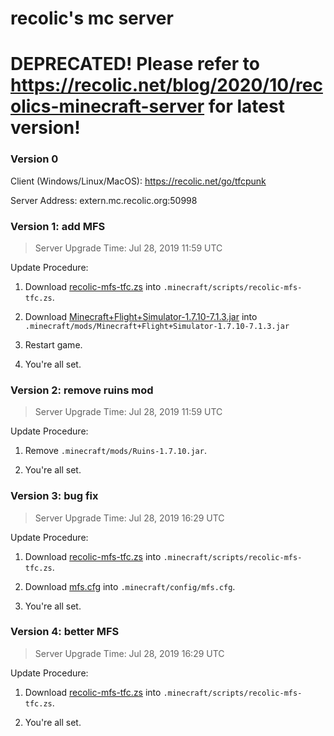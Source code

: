 # recolic's mc server

# DEPRECATED! Please refer to https://recolic.net/blog/2020/10/recolics-minecraft-server for latest version!

### Version 0

Client (Windows/Linux/MacOS): https://recolic.net/go/tfcpunk

Server Address: extern.mc.recolic.org:50998

### Version 1: add MFS

> Server Upgrade Time: Jul 28, 2019 11:59 UTC

Update Procedure:

1. Download [recolic-mfs-tfc.zs](https://git.recolic.net/root/mcserver-releases/blob/master/1/recolic-mfs-tfc.zs) into `.minecraft/scripts/recolic-mfs-tfc.zs`.

2. Download [Minecraft+Flight+Simulator-1.7.10-7.1.3.jar](https://git.recolic.net/root/mcserver-releases/blob/master/1/Minecraft+Flight+Simulator-1.7.10-7.1.3.jar) into `.minecraft/mods/Minecraft+Flight+Simulator-1.7.10-7.1.3.jar`

3. Restart game.

4. You're all set.

### Version 2: remove ruins mod

> Server Upgrade Time: Jul 28, 2019 11:59 UTC

Update Procedure:

1. Remove `.minecraft/mods/Ruins-1.7.10.jar`.

2. You're all set.

### Version 3: bug fix

> Server Upgrade Time: Jul 28, 2019 16:29 UTC

Update Procedure:

1. Download [recolic-mfs-tfc.zs](https://git.recolic.net/root/mcserver-releases/blob/master/3/recolic-mfs-tfc.zs) into `.minecraft/scripts/recolic-mfs-tfc.zs`.

2. Download [mfs.cfg](https://git.recolic.net/root/mcserver-releases/blob/master/3/mfs.cfg) into `.minecraft/config/mfs.cfg`.

3. You're all set.

### Version 4: better MFS

> Server Upgrade Time: Jul 28, 2019 16:29 UTC

Update Procedure:

1. Download [recolic-mfs-tfc.zs](https://git.recolic.net/root/mcserver-releases/blob/master/4/recolic-mfs-tfc.zs) into `.minecraft/scripts/recolic-mfs-tfc.zs`.

2. You're all set.


